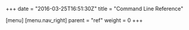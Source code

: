 +++
date = "2016-03-25T16:51:30Z"
title = "Command Line Reference"

[menu]
  [menu.nav_right]
    parent = "ref"
    weight = 0
+++

